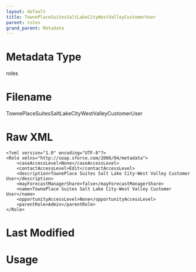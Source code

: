 ```yaml
---
layout: default
title: TownePlaceSuitesSaltLakeCityWestValleyCustomerUser
parent: roles
grand_parent: Metadata
---
```

# Metadata Type
roles


# Filename 
TownePlaceSuitesSaltLakeCityWestValleyCustomerUser


# Raw XML
```
<?xml version="1.0" encoding="UTF-8"?>
<Role xmlns="http://soap.sforce.com/2006/04/metadata">
    <caseAccessLevel>None</caseAccessLevel>
    <contactAccessLevel>Edit</contactAccessLevel>
    <description>TownePlace Suites Salt Lake City-West Valley Customer User</description>
    <mayForecastManagerShare>false</mayForecastManagerShare>
    <name>TownePlace Suites Salt Lake City-West Valley Customer User</name>
    <opportunityAccessLevel>None</opportunityAccessLevel>
    <parentRole>Admin</parentRole>
</Role>
```


# Last Modified


# Usage
